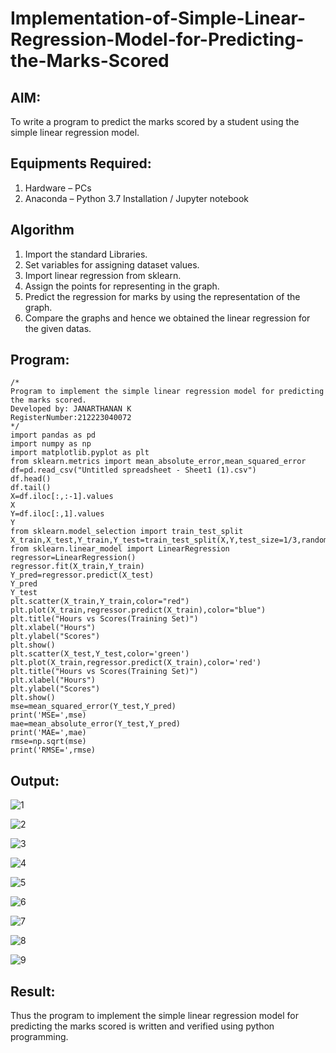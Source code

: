 # Implementation-of-Simple-Linear-Regression-Model-for-Predicting-the-Marks-Scored

## AIM:
To write a program to predict the marks scored by a student using the simple linear regression model.

## Equipments Required:
1. Hardware – PCs
2. Anaconda – Python 3.7 Installation / Jupyter notebook

## Algorithm

1. Import the standard Libraries.
2. Set variables for assigning dataset values.
3. Import linear regression from sklearn.
4. Assign the points for representing in the graph.
5. Predict the regression for marks by using the representation of the graph.
6. Compare the graphs and hence we obtained the linear regression for the given datas. 

## Program:
```
/*
Program to implement the simple linear regression model for predicting the marks scored.
Developed by: JANARTHANAN K
RegisterNumber:212223040072 
*/
import pandas as pd
import numpy as np
import matplotlib.pyplot as plt
from sklearn.metrics import mean_absolute_error,mean_squared_error
df=pd.read_csv("Untitled spreadsheet - Sheet1 (1).csv")
df.head()
df.tail()
X=df.iloc[:,:-1].values
X
Y=df.iloc[:,1].values
Y
from sklearn.model_selection import train_test_split
X_train,X_test,Y_train,Y_test=train_test_split(X,Y,test_size=1/3,random_state=0)
from sklearn.linear_model import LinearRegression
regressor=LinearRegression()
regressor.fit(X_train,Y_train)
Y_pred=regressor.predict(X_test)
Y_pred
Y_test
plt.scatter(X_train,Y_train,color="red")
plt.plot(X_train,regressor.predict(X_train),color="blue")
plt.title("Hours vs Scores(Training Set)")
plt.xlabel("Hours")
plt.ylabel("Scores")
plt.show()
plt.scatter(X_test,Y_test,color='green')
plt.plot(X_train,regressor.predict(X_train),color='red')
plt.title("Hours vs Scores(Training Set)")
plt.xlabel("Hours")
plt.ylabel("Scores")
plt.show()
mse=mean_squared_error(Y_test,Y_pred)
print('MSE=',mse)
mae=mean_absolute_error(Y_test,Y_pred)
print('MAE=',mae)
rmse=np.sqrt(mse)
print('RMSE=',rmse)
```

## Output:
![1](https://github.com/user-attachments/assets/6f726895-d56a-4a17-a205-dbedec6b2bf1)

![2](https://github.com/user-attachments/assets/57d498d2-5088-4077-83f8-87886e935d00)


![3](https://github.com/user-attachments/assets/3582f145-d98d-423e-aa29-3d0d765dd033)

![4](https://github.com/user-attachments/assets/4caaad17-28a2-478d-bfda-4567c9281cbc)

![5](https://github.com/user-attachments/assets/8294b00a-9c28-47de-aa1c-b6b92d3ea1a8)

![6](https://github.com/user-attachments/assets/7c0b7fd6-d4e2-4d59-b31d-245c29f2cd15)




![7](https://github.com/user-attachments/assets/ffc38fa6-f387-4e8c-bef5-f870a78c5f5d)

![8](https://github.com/user-attachments/assets/81b2f424-b53c-4f31-8ffe-6c3be5ee0ac3)


![9](https://github.com/user-attachments/assets/62d9c21c-bbe2-4bc6-8753-d39a0ea8db08)





## Result:
Thus the program to implement the simple linear regression model for predicting the marks scored is written and verified using python programming.
